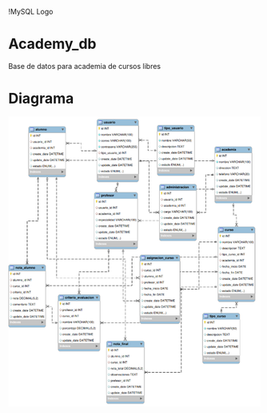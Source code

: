!MySQL Logo
# Academy_db
Base de datos para academia de cursos libres

# Diagrama
![diagrama](DiagramAcademy.png)
